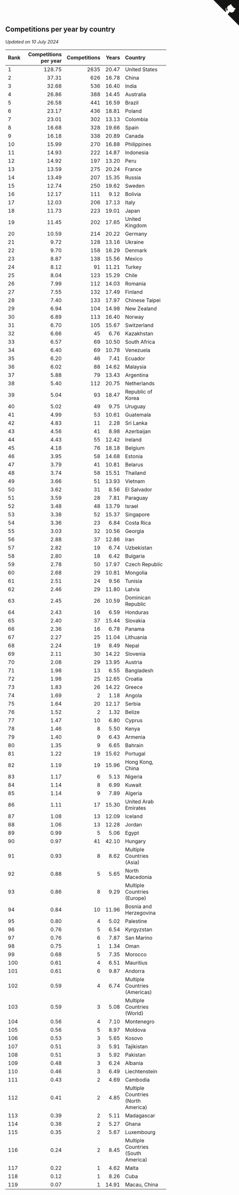 ## Competitions per year by country

*Updated on 10 July 2024*

| Rank | Competitions per year | Competitions | Years | Country |
| :--- | ---: | ---: | ---: | :--- |
| 1 | 128.75 | 2635 | 20.47 | United States |
| 2 | 37.31 | 626 | 16.78 | China |
| 3 | 32.68 | 536 | 16.40 | India |
| 4 | 26.86 | 388 | 14.45 | Australia |
| 5 | 26.58 | 441 | 16.59 | Brazil |
| 6 | 23.17 | 436 | 18.81 | Poland |
| 7 | 23.01 | 302 | 13.13 | Colombia |
| 8 | 16.68 | 328 | 19.66 | Spain |
| 9 | 16.18 | 338 | 20.89 | Canada |
| 10 | 15.99 | 270 | 16.88 | Philippines |
| 11 | 14.93 | 222 | 14.87 | Indonesia |
| 12 | 14.92 | 197 | 13.20 | Peru |
| 13 | 13.59 | 275 | 20.24 | France |
| 14 | 13.49 | 207 | 15.35 | Russia |
| 15 | 12.74 | 250 | 19.62 | Sweden |
| 16 | 12.17 | 111 | 9.12 | Bolivia |
| 17 | 12.03 | 206 | 17.13 | Italy |
| 18 | 11.73 | 223 | 19.01 | Japan |
| 19 | 11.45 | 202 | 17.65 | United Kingdom |
| 20 | 10.59 | 214 | 20.22 | Germany |
| 21 | 9.72 | 128 | 13.16 | Ukraine |
| 22 | 9.70 | 158 | 16.29 | Denmark |
| 23 | 8.87 | 138 | 15.56 | Mexico |
| 24 | 8.12 | 91 | 11.21 | Turkey |
| 25 | 8.04 | 123 | 15.29 | Chile |
| 26 | 7.99 | 112 | 14.03 | Romania |
| 27 | 7.55 | 132 | 17.49 | Finland |
| 28 | 7.40 | 133 | 17.97 | Chinese Taipei |
| 29 | 6.94 | 104 | 14.98 | New Zealand |
| 30 | 6.89 | 113 | 16.40 | Norway |
| 31 | 6.70 | 105 | 15.67 | Switzerland |
| 32 | 6.66 | 45 | 6.76 | Kazakhstan |
| 33 | 6.57 | 69 | 10.50 | South Africa |
| 34 | 6.40 | 69 | 10.78 | Venezuela |
| 35 | 6.20 | 46 | 7.41 | Ecuador |
| 36 | 6.02 | 88 | 14.62 | Malaysia |
| 37 | 5.88 | 79 | 13.43 | Argentina |
| 38 | 5.40 | 112 | 20.75 | Netherlands |
| 39 | 5.04 | 93 | 18.47 | Republic of Korea |
| 40 | 5.02 | 49 | 9.75 | Uruguay |
| 41 | 4.99 | 53 | 10.61 | Guatemala |
| 42 | 4.83 | 11 | 2.28 | Sri Lanka |
| 43 | 4.56 | 41 | 8.98 | Azerbaijan |
| 44 | 4.43 | 55 | 12.42 | Ireland |
| 45 | 4.18 | 76 | 18.18 | Belgium |
| 46 | 3.95 | 58 | 14.68 | Estonia |
| 47 | 3.79 | 41 | 10.81 | Belarus |
| 48 | 3.74 | 58 | 15.51 | Thailand |
| 49 | 3.66 | 51 | 13.93 | Vietnam |
| 50 | 3.62 | 31 | 8.56 | El Salvador |
| 51 | 3.59 | 28 | 7.81 | Paraguay |
| 52 | 3.48 | 48 | 13.79 | Israel |
| 53 | 3.38 | 52 | 15.37 | Singapore |
| 54 | 3.36 | 23 | 6.84 | Costa Rica |
| 55 | 3.03 | 32 | 10.56 | Georgia |
| 56 | 2.88 | 37 | 12.86 | Iran |
| 57 | 2.82 | 19 | 6.74 | Uzbekistan |
| 58 | 2.80 | 18 | 6.42 | Bulgaria |
| 59 | 2.78 | 50 | 17.97 | Czech Republic |
| 60 | 2.68 | 29 | 10.81 | Mongolia |
| 61 | 2.51 | 24 | 9.56 | Tunisia |
| 62 | 2.46 | 29 | 11.80 | Latvia |
| 63 | 2.45 | 26 | 10.59 | Dominican Republic |
| 64 | 2.43 | 16 | 6.59 | Honduras |
| 65 | 2.40 | 37 | 15.44 | Slovakia |
| 66 | 2.36 | 16 | 6.78 | Panama |
| 67 | 2.27 | 25 | 11.04 | Lithuania |
| 68 | 2.24 | 19 | 8.49 | Nepal |
| 69 | 2.11 | 30 | 14.22 | Slovenia |
| 70 | 2.08 | 29 | 13.95 | Austria |
| 71 | 1.98 | 13 | 6.55 | Bangladesh |
| 72 | 1.98 | 25 | 12.65 | Croatia |
| 73 | 1.83 | 26 | 14.22 | Greece |
| 74 | 1.69 | 2 | 1.18 | Angola |
| 75 | 1.64 | 20 | 12.17 | Serbia |
| 76 | 1.52 | 2 | 1.32 | Belize |
| 77 | 1.47 | 10 | 6.80 | Cyprus |
| 78 | 1.46 | 8 | 5.50 | Kenya |
| 79 | 1.40 | 9 | 6.43 | Armenia |
| 80 | 1.35 | 9 | 6.65 | Bahrain |
| 81 | 1.22 | 19 | 15.62 | Portugal |
| 82 | 1.19 | 19 | 15.96 | Hong Kong, China |
| 83 | 1.17 | 6 | 5.13 | Nigeria |
| 84 | 1.14 | 8 | 6.99 | Kuwait |
| 85 | 1.14 | 9 | 7.89 | Algeria |
| 86 | 1.11 | 17 | 15.30 | United Arab Emirates |
| 87 | 1.08 | 13 | 12.09 | Iceland |
| 88 | 1.06 | 13 | 12.28 | Jordan |
| 89 | 0.99 | 5 | 5.06 | Egypt |
| 90 | 0.97 | 41 | 42.10 | Hungary |
| 91 | 0.93 | 8 | 8.62 | Multiple Countries (Asia) |
| 92 | 0.88 | 5 | 5.65 | North Macedonia |
| 93 | 0.86 | 8 | 9.29 | Multiple Countries (Europe) |
| 94 | 0.84 | 10 | 11.96 | Bosnia and Herzegovina |
| 95 | 0.80 | 4 | 5.02 | Palestine |
| 96 | 0.76 | 5 | 6.54 | Kyrgyzstan |
| 97 | 0.76 | 6 | 7.87 | San Marino |
| 98 | 0.75 | 1 | 1.34 | Oman |
| 99 | 0.68 | 5 | 7.35 | Morocco |
| 100 | 0.61 | 4 | 6.51 | Mauritius |
| 101 | 0.61 | 6 | 9.87 | Andorra |
| 102 | 0.59 | 4 | 6.74 | Multiple Countries (Americas) |
| 103 | 0.59 | 3 | 5.08 | Multiple Countries (World) |
| 104 | 0.56 | 4 | 7.10 | Montenegro |
| 105 | 0.56 | 5 | 8.97 | Moldova |
| 106 | 0.53 | 3 | 5.65 | Kosovo |
| 107 | 0.51 | 3 | 5.91 | Tajikistan |
| 108 | 0.51 | 3 | 5.92 | Pakistan |
| 109 | 0.48 | 3 | 6.24 | Albania |
| 110 | 0.46 | 3 | 6.49 | Liechtenstein |
| 111 | 0.43 | 2 | 4.69 | Cambodia |
| 112 | 0.41 | 2 | 4.85 | Multiple Countries (North America) |
| 113 | 0.39 | 2 | 5.11 | Madagascar |
| 114 | 0.38 | 2 | 5.27 | Ghana |
| 115 | 0.35 | 2 | 5.67 | Luxembourg |
| 116 | 0.24 | 2 | 8.45 | Multiple Countries (South America) |
| 117 | 0.22 | 1 | 4.62 | Malta |
| 118 | 0.12 | 1 | 8.26 | Cuba |
| 119 | 0.07 | 1 | 14.91 | Macau, China |


<a href="https://github.com/JustinTimeCuber/wca_statistics" class="github-corner" aria-label="View source on Github"><svg width="80" height="80" viewBox="0 0 250 250" style="fill:#151513; color:#fff; position: absolute; top: 0; border: 0; right: 0;" aria-hidden="true"><path d="M0,0 L115,115 L130,115 L142,142 L250,250 L250,0 Z"></path><path d="M128.3,109.0 C113.8,99.7 119.0,89.6 119.0,89.6 C122.0,82.7 120.5,78.6 120.5,78.6 C119.2,72.0 123.4,76.3 123.4,76.3 C127.3,80.9 125.5,87.3 125.5,87.3 C122.9,97.6 130.6,101.9 134.4,103.2" fill="currentColor" style="transform-origin: 130px 106px;" class="octo-arm"></path><path d="M115.0,115.0 C114.9,115.1 118.7,116.5 119.8,115.4 L133.7,101.6 C136.9,99.2 139.9,98.4 142.2,98.6 C133.8,88.0 127.5,74.4 143.8,58.0 C148.5,53.4 154.0,51.2 159.7,51.0 C160.3,49.4 163.2,43.6 171.4,40.1 C171.4,40.1 176.1,42.5 178.8,56.2 C183.1,58.6 187.2,61.8 190.9,65.4 C194.5,69.0 197.7,73.2 200.1,77.6 C213.8,80.2 216.3,84.9 216.3,84.9 C212.7,93.1 206.9,96.0 205.4,96.6 C205.1,102.4 203.0,107.8 198.3,112.5 C181.9,128.9 168.3,122.5 157.7,114.1 C157.9,116.9 156.7,120.9 152.7,124.9 L141.0,136.5 C139.8,137.7 141.6,141.9 141.8,141.8 Z" fill="currentColor" class="octo-body"></path></svg></a><style>.github-corner:hover .octo-arm{animation:octocat-wave 560ms ease-in-out}@keyframes octocat-wave{0%,100%{transform:rotate(0)}20%,60%{transform:rotate(-25deg)}40%,80%{transform:rotate(10deg)}}@media (max-width:500px){.github-corner:hover .octo-arm{animation:none}.github-corner .octo-arm{animation:octocat-wave 560ms ease-in-out}}</style>
